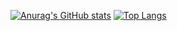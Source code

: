 [![Anurag's GitHub stats](https://github-readme-stats.vercel.app/api?username=giodamelio&theme=outrun)](https://github.com/anuraghazra/github-readme-stats)
[![Top Langs](https://github-readme-stats.vercel.app/api/top-langs/?username=giodamelio&theme=outrun&layout=compact)](https://github.com/anuraghazra/github-readme-stats)
